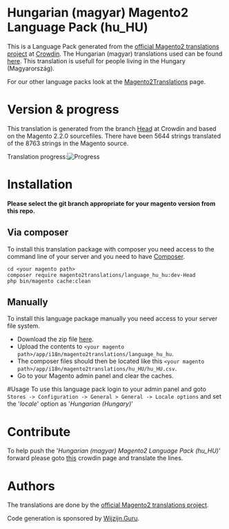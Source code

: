# Hungarian (magyar) Magento2 Language Pack (hu_HU)
This is a Language Pack generated from the [official Magento2 translations project](https://crowdin.com/project/magento-2) at [Crowdin](https://crowdin.com).
The Hungarian (magyar) translations used can be found [here](https://crowdin.com/project/magento-2/hu).
This translation is usefull for people living in the Hungary (Magyarország).

For our other language packs look at the [Magento2Translations](http://magento2translations.github.io/) page.

# Version & progress
This translation is generated from the branch [Head](https://crowdin.com/project/magento-2/hu#/Head) at Crowdin and based on the Magento 2.2.0 sourcefiles.
There have been  5644 strings translated of the 8763 strings in the Magento source.

Translation progress:![Progress](http://progressed.io/bar/64)

# Installation
**Please select the git branch appropriate for your magento version from this repo.**
## Via composer
To install this translation package with composer you need access to the command line of your server and you need to have [Composer](https://getcomposer.org).
```
cd <your magento path>
composer require magento2translations/language_hu_hu:dev-Head
php bin/magento cache:clean
```
## Manually
To install this language package manually you need access to your server file system.
* Download the zip file [here](https://github.com/Magento2Translations/language_hu_hu/archive/Head.zip).
* Upload the contents to `<your magento path>/app/i18n/magento2translations/language_hu_hu`.
* The composer files should then be located like this `<your magento path>/app/i18n/magento2translations/hu_HU/hu_HU.csv`.
* Go to your Magento admin panel and clear the caches.

#Usage
To use this language pack login to your admin panel and goto `Stores -> Configuration -> General > General -> Locale options` and set the '*locale*' option as '*Hungarian (Hungary)*'

# Contribute
To help push the '*Hungarian (magyar) Magento2 Language Pack (hu_HU)*' forward please goto [this](https://crowdin.com/project/magento-2/hu) crowdin page and translate the lines.

# Authors
The translations are done by the [official Magento2 translations project](https://crowdin.com/project/magento-2).

Code generation is sponsored by [Wijzijn.Guru](http://www.wijzijn.guru/).